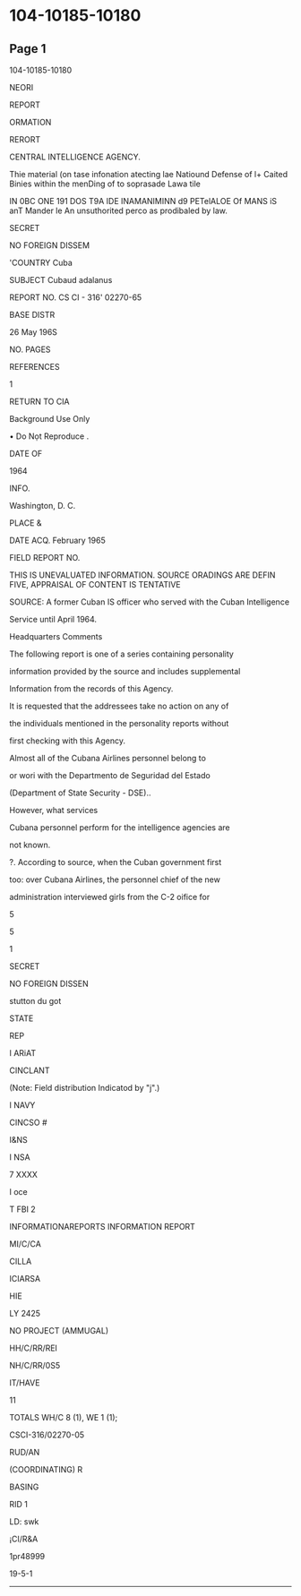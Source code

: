 # 104-10185-10180

## Page 1

104-10185-10180

NEORI

REPORT

ORMATION

RERORT

CENTRAL INTELLIGENCE AGENCY.

Thie material (on tase infonation atecting lae Natiound Defense of l+ Caited Binies within the menDing of to soprasade Lawa tile

IN 0BC ONE 191 DOS T9A IDE INAMANIMINN d9 PETelALOE Of MANS iS anT Mander le An unsuthorited perco as prodibaled by law.

SECRET

NO FOREIGN DISSEM

'COUNTRY Cuba

SUBJECT Cubaud adalanus

REPORT NO. CS CI - 316' 02270-65

BASE DISTR

26 May 196S

NO. PAGES

REFERENCES

1

RETURN TO CIA

Background Use Only

• Do Nọt Reproduce .

DATE OF

1964

INFO.

Washington, D. C.

PLACE &

DATE ACQ. February 1965

FIELD REPORT NO.

THIS IS UNEVALUATED INFORMATION. SOURCE ORADINGS ARE DEFIN FIVE, APPRAISAL OF CONTENT IS TENTATIVE

SOURCE: A former Cuban IS officer who served with the Cuban Intelligence

Service until April 1964.

Headquarters Comments

The following report is one of a series containing personality

information provided by the source and includes supplemental

Information from the records of this Agency.

It is requested that the addressees take no action on any of

the individuals mentioned in the personality reports without

first checking with this Agency.

Almost all of the Cubana Airlines personnel belong to

or wori with the Departmento de Seguridad del Estado

(Department of State Security - DSE)..

However, what services

Cubana personnel perform for the intelligence agencies are

not known.

?. According to source, when the Cuban government first

too: over Cubana Airlines, the personnel chief of the new

administration interviewed girls from the C-2 oifice for

5

5

1

SECRET

NO FOREIGN DISSEN

stutton du got

STATE

REP

I ARiAT

CINCLANT

(Note: Field distribution Indicatod by "j".)

I NAVY

CINCSO #

I&NS

I NSA

7 XXXX

I oce

T FBI 2

INFORMATIONAREPORTS INFORMATION REPORT

MI/C/CA

CILLA

ICIARSA

HIE

LY 2425

NO PROJECT (AMMUGAL)

HH/C/RR/REI

NH/C/RR/0S5

IT/HAVE

11

TOTALS WH/C 8 (1), WE 1 (1);

CSCI-316/02270-05

RUD/AN

(COORDINATING) R

BASING

RID 1

LD: swk

¡CI/R&A

1pr48999

19-5-1

---

